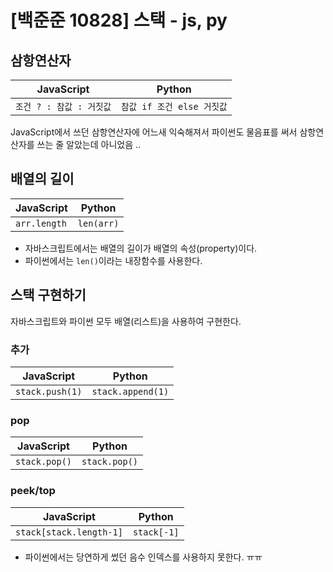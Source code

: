 # [백준준 10828] 스택 - js, py
## 삼항연산자
JavaScript|Python
----------|--------
 `조건 ? : 참값 : 거짓값`|`참값 if 조건 else 거짓값`

JavaScript에서 쓰던 삼항연산자에 어느새 익숙해져서 파이썬도 물음표를 써서 삼항연산자를 쓰는 줄 알았는데 아니었음 ..

## 배열의 길이
JavaScript|Python
----------|--------
`arr.length`|`len(arr)`

- 자바스크립트에서는 배열의 길이가 배열의 속성(property)이다.
- 파이썬에서는 `len()`이라는 내장함수를 사용한다.

## 스택 구현하기

자바스크립트와 파이썬 모두 배열(리스트)을 사용하여 구현한다.

### 추가
JavaScript|Python
----------|--------
`stack.push(1)`|`stack.append(1)`

### pop
JavaScript|Python
----------|--------
`stack.pop()`|`stack.pop()`

### peek/top
JavaScript|Python
----------|--------
`stack[stack.length-1]`|`stack[-1]`

- 파이썬에서는 당연하게 썼던 음수 인덱스를 사용하지 못한다. ㅠㅠ

